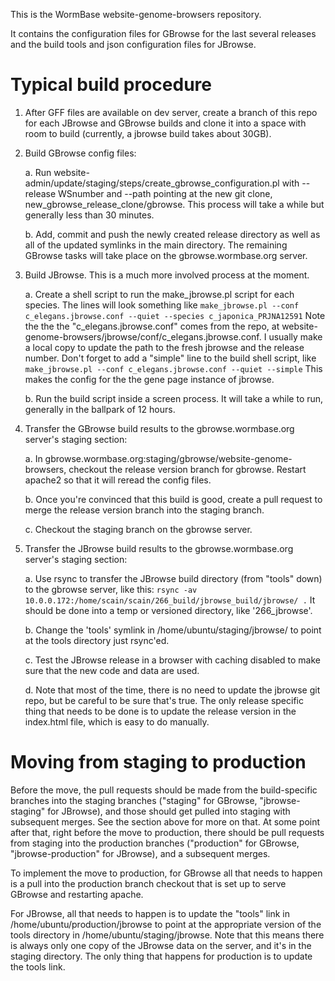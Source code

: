 This is the WormBase website-genome-browsers repository.

It contains the configuration files for GBrowse for the last several releases
and the build tools and json configuration files for JBrowse.

Typical build procedure
=======================

1. After GFF files are available on dev server, create a branch of this repo
for each JBrowse and GBrowse builds and clone it into a space
with room to build (currently, a jbrowse build takes about 30GB).

2. Build GBrowse config files:

   a. Run website-admin/update/staging/steps/create_gbrowse_configuration.pl 
    with --release WSnumber and --path pointing at the new git clone,
    new_gbrowse_release_clone/gbrowse.  This process will take a while
    but generally less than 30 minutes.

   b. Add, commit and push the newly created release directory as well as all
    of the updated symlinks in the main directory. The remaining GBrowse tasks
    will take place on the gbrowse.wormbase.org server.

3. Build JBrowse.  This is a much more involved process at the moment.

   a. Create a shell script to run the make_jbrowse.pl script for each species.
The lines will look something like ```make_jbrowse.pl --conf c_elegans.jbrowse.conf --quiet --species c_japonica_PRJNA12591``` Note the the the "c_elegans.jbrowse.conf" comes from the repo, at website-genome-browsers/jbrowse/conf/c_elegans.jbrowse.conf. I usually make a local copy to update the path to the fresh jbrowse and the release number.  Don't forget to add a "simple" line to the build shell script, like ```make_jbrowse.pl --conf c_elegans.jbrowse.conf --quiet --simple``` This makes the config for the the gene page instance of jbrowse.

   b. Run the build script inside a screen process.  It will take a while
    to run, generally in the ballpark of 12 hours.

4. Transfer the GBrowse build results to the gbrowse.wormbase.org
   server's staging section:

   a. In gbrowse.wormbase.org:staging/gbrowse/website-genome-browsers, 
    checkout the release version branch for gbrowse. Restart apache2
    so that it will reread the config files.

   b. Once you're convinced that this build is good, create a pull request
    to merge the release version branch into the staging branch.

   c. Checkout the staging branch on the gbrowse server.

5. Transfer the JBrowse build results to the gbrowse.wormbase.org
   server's staging section:

   a. Use rsync to transfer the JBrowse build directory (from "tools" down)
    to the gbrowse server, like this: ```rsync -av 10.0.0.172:/home/scain/scain/266_build/jbrowse_build/jbrowse/ .``` It should be done into a temp or versioned directory, like '266_jbrowse'.

   b. Change the 'tools' symlink in /home/ubuntu/staging/jbrowse/ to point
    at the tools directory just rsync'ed.

   c. Test the JBrowse release in a browser with caching disabled to make
    sure that the new code and data are used.

   d. Note that most of the time, there is no need to update the jbrowse
    git repo, but be careful to be sure that's true. The only release
    specific thing that needs to be done is to update the release version
    in the index.html file, which is easy to do manually.


Moving from staging to production
=================================

Before the move, the pull requests should be made from the build-specific
branches into the staging branches ("staging" for GBrowse, "jbrowse-staging"
for JBrowse), and those should get pulled into staging with subsequent merges. 
See the section above for more on that.  At some point after that, right
before the move to production, there should be pull requests from staging
into the production branches ("production" for GBrowse,
"jbrowse-production" for JBrowse), and a subsequent merges.

To implement the move to production, for GBrowse all that needs to happen
is a pull into the production branch checkout that is set up to serve
GBrowse and restarting apache.

For JBrowse, all that needs to happen is to update the "tools" link in 
/home/ubuntu/production/jbrowse to point at the appropriate version of the
tools directory in /home/ubuntu/staging/jbrowse.  Note that this means there
is always only one copy of the JBrowse data on the server, and it's in the
staging directory.  The only thing that happens for production is to update
the tools link.

